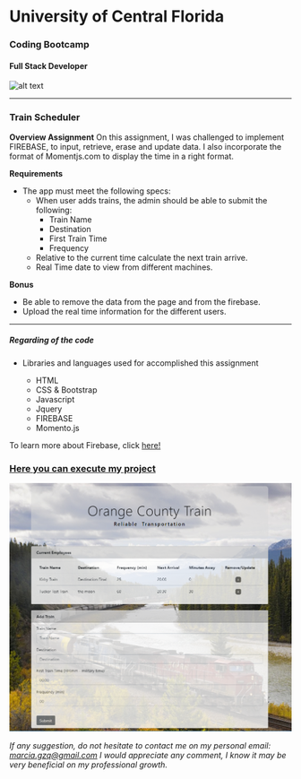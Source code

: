 
# University of Central Florida
### Coding Bootcamp 
#### Full Stack Developer 
![alt text](https://portfolium1.cloudimg.io/s/crop/128x128/https://cdn.portfolium.com/ugcs3%2Fedu%2F9tDF4wvqRdewUvBbZ97x_PegasusBrightGold150x150.png "Logo Title Text 1")
- - -

### Train Scheduler



**Overview Assignment**
On this assignment, I was challenged to implement FIREBASE, to input, retrieve, erase and update data.
I also incorporate the format of Momentjs.com to display the time in a right format. 

**Requirements**
* The app must meet the following specs:
    * When user adds trains, the admin should be able to submit the following:
        * Train Name
        * Destination
        * First Train Time
        * Frequency
    * Relative to the current time calculate the next train arrive.
    * Real Time date to view from different machines. 

    
**Bonus**
* Be able to remove the data from the page and from the firebase.
* Upload the real time information for the different users. 

- - - - 

##### Regarding of the code

*  Libraries and languages used for accomplished this assignment 

    * HTML
    * CSS & Bootstrap
    * Javascript
    * Jquery
    * FIREBASE
    * Momento.js


To learn more about Firebase, click [here!](https://firebase.google.com/)




### [Here you can execute my project](https://marciagzq.github.io/Train-Scheduler/.)

![pic](./images/train.png)

*If any suggestion, do not hesitate to contact me on my personal email: marcia.gzq@gmail.com
I would appreciate any comment, I know it may be very beneficial on my professional growth.*
